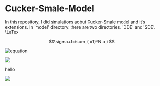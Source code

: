 # Cucker-Smale-Model
In this repository, I did simulations aobut Cucker-Smale model and it's extensions. In 'model' directory, there are two directories, 'ODE' and 'SDE'. \LaTex



```math
\sigma+1=\sum_{i=1}^N a_i

```


![equation](https://latex.codecogs.com/png.latex?\fn_cm&space;\sigma&plus;1&space;=&space;\sum_{i=0}^N&space;\bar{x}^i)


<img src="https://latex.codecogs.com/png.latex?\fn_cm&space;\sigma&plus;1&space;=&space;\sum_{i=0}^N&space;\bar{x}^i">

hello

<img src="https://latex.codecogs.com/png.latex?\int_0^{\infty}f_i dx =\delta">